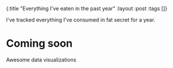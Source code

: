 {:title "Everything I've eaten in the past year" :layout :post :tags []}

I've tracked everything I've consumed in fat secret for a year.

# Coming soon

Awesome data visualizations
